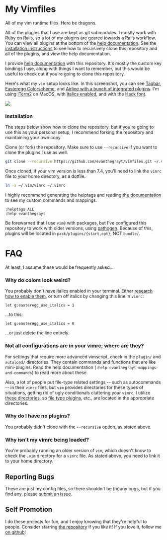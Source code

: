 # My Vimfiles
All of my vim runtime files. Here be dragons.

All of the plugins that I use are kept as git submodules. I mostly work with
Ruby on Rails, so a lot of my plugins are geared towards a Rails workflow. You
can view all plugins at the bottom of the [help
documentation](https://github.com/evanthegrayt/vimfiles/blob/master/doc/evanthegrayt.txt#L215). See the
[installation instructions](#installation) to see how to recursively clone this
repository and all of the plugins, and view the help documentation.

I provide [help documentation](doc/evanthegrayt.txt) with this repository. It's
mostly the custom key bindings I use, along with things I want to remember, but
this would be useful to check out if you're going to clone this repository.

Here's what my `vim` setup looks like. In this screenshot, you can see
[Tagbar](https://github.com/majutsushi/tagbar.git),
[Easteregg Colorscheme](https://github.com/evanthegrayt/vim-easteregg.git), and
[Airline with a bunch of integrated plugins](https://github.com/vim-airline/vim-airline.git).
I'm using [iTerm2](https://www.iterm2.com/) on MacOS, with
[italics enabled](https://github.com/evanthegrayt/dotfiles/blob/master/dotfiles/xterm-256color.terminfo#L3),
and with the [Hack font](https://sourcefoundry.org/hack/).

![](https://user-images.githubusercontent.com/12698076/99425841-0574a480-28c9-11eb-8bcc-8ab03e6413ea.png)

### Installation
The steps below show how to clone the repository, but if you're going to use
this as your personal setup, I recommend forking the repository and maintaining
your own copy.

Clone (or fork) the repository. Make sure to use `--recursive` if you want to
clone the plugins I use as well.

```bash
git clone --recursive https://github.com/evanthegrayt/vimfiles.git ~/.vim
```

Once cloned, if your vim version is less than 7.4, you'll need to link the
`vimrc` file to your home directory, as a dotfile.

```bash
ln -s ~/.vim/vimrc ~/.vimrc
```

I highly recommend generating the helptags and reading [the
documentation](https://github.com/evanthegrayt/vimfiles/blob/master/doc/evanthegrayt.txt)
to see my custom commands and mappings.

```
:helptags ALL
:help evanthegrayt
```

Be forewarned that I use `vim8` with packages, but I've configured this
repository to work with older versions, using
[pathogen](https://github.com/tpope/vim-pathogen). Because of this, plugins will
be located in `pack/plugins/{start,opt}`, NOT `bundle/`.

# FAQ
At least, I assume these would be frequently asked...
### Why do colors look weird?
You probably don't have italics enabled in your terminal. Either
[research how to enable
them](https://github.com/evanthegrayt/dotfiles/blob/master/dotfiles/xterm-256color.terminfo#L3),
or turn off italics by changing this line in `vimrc`:

```vim
let g:easteregg_use_italics = 1
```

...to this:

```vim
let g:easteregg_use_italics = 0
```

...or just delete the line entirely.

### Not all configurations are in your vimrc; where are they?
For settings that require more advanced vimscript, check in the `plugin/` and
`autoload/` directories. They contain commands and functions that are like
mini-plugins. Read the help documentation (`:help
evanthegrayt-mappings-and-commands`) to read more about these.

Also, a lot of people put file-type related settings -- such as autocommands --
in their `vimrc` files, but `vim` provides directories for these types of
situations, getting rid of ugly conditionals cluttering your
`vimrc`. I utilize [these
directories](http://www.panozzaj.com/blog/2011/09/09/vim-directory-structure/),
so [file type plugins](./ftplugin), etc., are located in the appropriate
directories.

### Why do I have no plugins?
You probably didn't clone with the `--recursive` option, as stated above.

### Why isn't my vimrc being loaded?
You're probably running an older version of `vim`, which doesn't know to check
the `.vim` directory for a `vimrc` file. As stated above, you need to link it to
your home directory.

## Reporting Bugs
These are just my config files, so there shouldn't be (m)any bugs, but if you
find any, please [submit an
issue](https://github.com/evanthegrayt/vimfiles/issues/new).

## Self Promotion
I do these projects for fun, and I enjoy knowing that they're helpful to people.
Consider starring [the repository](https://github.com/evanthegrayt/vimfiles) if
you like it! If you love it, follow me [on
github](https://github.com/evanthegrayt)!
